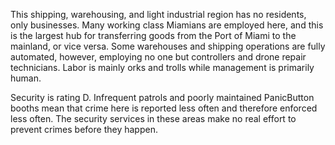 This shipping, warehousing, and light industrial region has no residents, only businesses. Many working class Miamians are employed here, and this is the largest hub for transferring goods from the Port of Miami to the mainland, or vice versa. Some warehouses and shipping operations are fully automated, however, employing no one but controllers and drone repair technicians. Labor is mainly orks and trolls while management is primarily human.  
  
Security is rating D. Infrequent patrols and poorly maintained PanicButton booths mean that crime here is reported less often and therefore enforced less often. The security services in these areas make no real effort to prevent crimes before they happen.